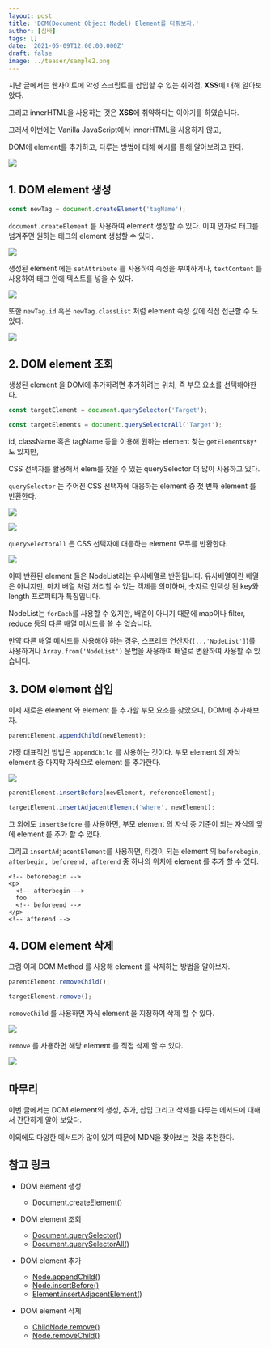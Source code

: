 ```yaml
---
layout: post
title: 'DOM(Document Object Model) Element를 다뤄보자.'
author: [심바]
tags: []
date: '2021-05-09T12:00:00.000Z'
draft: false
image: ../teaser/sample2.png
---
```


지난 글에서는 웹사이트에 악성 스크립트를 삽입할 수 있는 취약점, **XSS**에 대해 알아보았다.

그리고 innerHTML을 사용하는 것은 **XSS**에 취약하다는 이야기를 하였습니다.

그래서 이번에는 Vanilla JavaScript에서 innerHTML을 사용하지 않고,

DOM에 element를 추가하고, 다루는 방법에 대해 예시를 통해 알아보려고 한다.

![](../images/2021-05-09-handle-dom-element.png)

## 1. DOM element 생성

```javascript
const newTag = document.createElement('tagName');
```

`document.createElement` 를 사용하여 element 생성할 수 있다. 이때 인자로 태그를 넘겨주면 원하는 태그의 element 생성할 수 있다.

![](../images/2021-05-09-create-dom-element-1.png)

생성된 element 에는 `setAttribute` 를 사용하여 속성을 부여하거나, `textContent` 를 사용하여 태그 안에 텍스트를 넣을 수 있다.

![](../images/2021-05-09-create-dom-element-2.png)

또한 `newTag.id` 혹은 `newTag.classList` 처럼 element 속성 값에 직접 접근할 수 도 있다.

![](../images/2021-05-09-create-dom-element-3.png)

## 2. DOM element 조회

생성된 element 을 DOM에 추가하려면 추가하려는 위치, 즉 부모 요소를 선택해야한다.

```javascript
const targetElement = document.querySelector('Target');

const targetElements = document.querySelectorAll('Target');
```

id, className 혹은 tagName 등을 이용해 원하는 element 찾는 `getElementsBy*` 도 있지만,

CSS 선택자를 활용해서 elem를 찾을 수 있는 querySelector 더 많이 사용하고 있다.

`querySelector` 는 주어진 CSS 선택자에 대응하는 element 중 첫 번째 element 를 반환한다.

![](../images/2021-05-09-read-dom-element-1.png)

![](../images/2021-05-09-read-dom-element-2.png)

`querySelectorAll` 은 CSS 선택자에 대응하는 element 모두를 반환한다.

![](../images/2021-05-09-read-dom-element-3.png)

이때 반환된 element 들은 NodeList라는 유사배열로 반환됩니다. 유사배열이란 배열은 아니지만, 마치 배열 처럼 처리할 수 있는 객체를 의미하며, 숫자로 인덱싱 된 key와 length 프로퍼티가 특징입니다.

NodeList는 `forEach`를 사용할 수 있지만, 배열이 아니기 때문에 map이나 filter, reduce 등의 다른 배열 메서드를 쓸 수 없습니다.

만약 다른 배열 메서드를 사용해야 하는 경우, 스프레드 연산자(`[...'NodeList']`)를 사용하거나 `Array.from('NodeList')` 문법을 사용하여 배열로 변환하여 사용할 수 있습니다.

## 3. DOM element 삽입

이제 새로운 element 와 element 를 추가할 부모 요소를 찾았으니, DOM에 추가해보자.

```javascript
parentElement.appendChild(newElement);
```

가장 대표적인 방법은 `appendChild` 를 사용하는 것이다. 부모 element 의 자식 element 중 마지막 자식으로 element 를 추가한다.

![](../images/2021-05-09-update-dom-element.png)

```javascript
parentElement.insertBefore(newElement, referenceElement);

targetElement.insertAdjacentElement('where', newElement);
```

그 외에도 `insertBefore` 를 사용하면, 부모 element 의 자식 중 기준이 되는 자식의 앞에 element 를 추가 할 수 있다.

그리고 `insertAdjacentElement`를 사용하면, 타겟이 되는 element 의 `beforebegin, afterbegin, beforeend, afterend` 중 하나의 위치에 element 를 추가 할 수 있다.

```
<!-- beforebegin -->
<p>
  <!-- afterbegin -->
  foo
  <!-- beforeend -->
</p>
<!-- afterend -->
```

## 4. DOM element 삭제

그럼 이제 DOM Method 를 사용해 element 를 삭제하는 방법을 알아보자.

```javascript
parentElement.removeChild();

targetElement.remove();
```

`removeChild` 를 사용하면 자식 element 을 지정하여 삭제 할 수 있다.

![](../images/2021-05-09-delete-dom-element-1.png)

`remove` 를 사용하면 해당 element 를 직접 삭제 할 수 있다.

![](../images/2021-05-09-delete-dom-element-2.png)

## 마무리

이번 글에서는 DOM element의 생성, 추가, 삽입 그리고 삭제를 다루는 메서드에 대해서 간단하게 알아 보았다.

이외에도 다양한 메서드가 많이 있기 때문에 MDN을 찾아보는 것을 추천한다.

## 참고 링크

- DOM element 생성

  - [Document.createElement()](https://developer.mozilla.org/ko/docs/Web/API/Document/createElement)

- DOM element 조회

  - [Document.querySelector()](https://developer.mozilla.org/ko/docs/Web/API/Document/querySelector)
  - [Document.querySelectorAll()](https://developer.mozilla.org/ko/docs/Web/API/Document/querySelectorAll)

- DOM element 추가

  - [Node.appendChild()](https://developer.mozilla.org/ko/docs/Web/API/Node/appendChild)
  - [Node.insertBefore()](https://developer.mozilla.org/ko/docs/Web/API/Node/insertBefore)
  - [Element.insertAdjacentElement()](https://developer.mozilla.org/en-US/docs/Web/API/Element/insertAdjacentElement)

- DOM element 삭제
  - [ChildNode.remove()](https://developer.mozilla.org/en-US/docs/Web/API/ChildNode/remove)
  - [Node.removeChild()](https://developer.mozilla.org/en-US/docs/Web/API/Node/removeChild)

